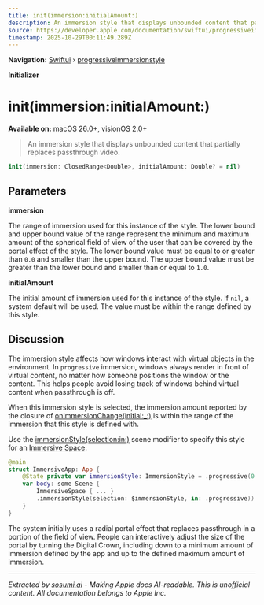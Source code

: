```yaml
---
title: init(immersion:initialAmount:)
description: An immersion style that displays unbounded content that partially replaces passthrough video.
source: https://developer.apple.com/documentation/swiftui/progressiveimmersionstyle/init(immersion:initialamount:)
timestamp: 2025-10-29T00:11:49.289Z
---
```


**Navigation:** [Swiftui](/documentation/swiftui) › [progressiveimmersionstyle](/documentation/swiftui/progressiveimmersionstyle)

**Initializer**

# init(immersion:initialAmount:)

**Available on:** macOS 26.0+, visionOS 2.0+

> An immersion style that displays unbounded content that partially replaces passthrough video.

```swift
init(immersion: ClosedRange<Double>, initialAmount: Double? = nil)
```

## Parameters

**immersion**

The range of immersion used for this instance of the style. The lower bound and upper bound value of the range represent the minimum and maximum amount of the spherical field of view of the user that can be covered by the portal effect of the style. The lower bound value must be equal to or greater than `0.0` and smaller than the upper bound. The upper bound value must be greater than the lower bound and smaller than or equal to `1.0`.



**initialAmount**

The initial amount of immersion used for this instance of the style. If `nil`, a system default will be used. The value must be within the range defined by this style.



## Discussion

The immersion style affects how windows interact with virtual objects in the environment. In `progressive` immersion, windows always render in front of virtual content, no matter how someone positions the window or the content. This helps people avoid losing track of windows behind virtual content when passthrough is off.

When this immersion style is selected, the immersion amount reported by the closure of [onImmersionChange(initial:_:)](/documentation/swiftui/view/onimmersionchange(initial:_:)) is within the range of the immersion that this style is defined with.

Use the [immersionStyle(selection:in:)](/documentation/swiftui/scene/immersionstyle(selection:in:)) scene modifier to specify this style for an [Immersive Space](/documentation/swiftui/immersivespace):

```swift
@main
struct ImmersiveApp: App {
    @State private var immersionStyle: ImmersionStyle = .progressive(0.2...0.6, initial: 0.6)
    var body: some Scene {
        ImmersiveSpace { ... }
        .immersionStyle(selection: $immersionStyle, in: .progressive))
    }
}
```

The system initially uses a radial portal effect that replaces passthrough in a portion of the field of view. People can interactively adjust the size of the portal by turning the Digital Crown, including down to a minimum amount of immersion defined by the app and up to the defined maximum amount of immersion.

---

*Extracted by [sosumi.ai](https://sosumi.ai) - Making Apple docs AI-readable.*
*This is unofficial content. All documentation belongs to Apple Inc.*
